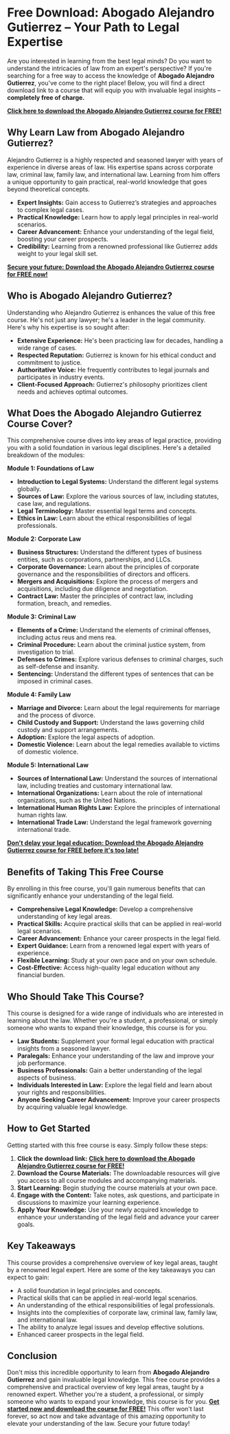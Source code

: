 # Free Download: Abogado Alejandro Gutierrez – Your Path to Legal Expertise

Are you interested in learning from the best legal minds? Do you want to understand the intricacies of law from an expert's perspective? If you're searching for a free way to access the knowledge of **Abogado Alejandro Gutierrez**, you've come to the right place! Below, you will find a direct download link to a course that will equip you with invaluable legal insights – **completely free of charge.**

[**Click here to download the Abogado Alejandro Gutierrez course for FREE!**](https://udemywork.com/abogado-alejandro-gutierrez)

## Why Learn Law from Abogado Alejandro Gutierrez?

Alejandro Gutierrez is a highly respected and seasoned lawyer with years of experience in diverse areas of law. His expertise spans across corporate law, criminal law, family law, and international law. Learning from him offers a unique opportunity to gain practical, real-world knowledge that goes beyond theoretical concepts.

*   **Expert Insights:** Gain access to Gutierrez’s strategies and approaches to complex legal cases.
*   **Practical Knowledge:** Learn how to apply legal principles in real-world scenarios.
*   **Career Advancement:** Enhance your understanding of the legal field, boosting your career prospects.
*   **Credibility:** Learning from a renowned professional like Gutierrez adds weight to your legal skill set.

[**Secure your future: Download the Abogado Alejandro Gutierrez course for FREE now!**](https://udemywork.com/abogado-alejandro-gutierrez)

## Who is Abogado Alejandro Gutierrez?

Understanding who Alejandro Gutierrez is enhances the value of this free course. He's not just any lawyer; he's a leader in the legal community. Here's why his expertise is so sought after:

*   **Extensive Experience:** He's been practicing law for decades, handling a wide range of cases.
*   **Respected Reputation:** Gutierrez is known for his ethical conduct and commitment to justice.
*   **Authoritative Voice:** He frequently contributes to legal journals and participates in industry events.
*   **Client-Focused Approach:** Gutierrez's philosophy prioritizes client needs and achieves optimal outcomes.

## What Does the Abogado Alejandro Gutierrez Course Cover?

This comprehensive course dives into key areas of legal practice, providing you with a solid foundation in various legal disciplines. Here's a detailed breakdown of the modules:

**Module 1: Foundations of Law**

*   **Introduction to Legal Systems:** Understand the different legal systems globally.
*   **Sources of Law:** Explore the various sources of law, including statutes, case law, and regulations.
*   **Legal Terminology:** Master essential legal terms and concepts.
*   **Ethics in Law:** Learn about the ethical responsibilities of legal professionals.

**Module 2: Corporate Law**

*   **Business Structures:** Understand the different types of business entities, such as corporations, partnerships, and LLCs.
*   **Corporate Governance:** Learn about the principles of corporate governance and the responsibilities of directors and officers.
*   **Mergers and Acquisitions:** Explore the process of mergers and acquisitions, including due diligence and negotiation.
*   **Contract Law:** Master the principles of contract law, including formation, breach, and remedies.

**Module 3: Criminal Law**

*   **Elements of a Crime:** Understand the elements of criminal offenses, including actus reus and mens rea.
*   **Criminal Procedure:** Learn about the criminal justice system, from investigation to trial.
*   **Defenses to Crimes:** Explore various defenses to criminal charges, such as self-defense and insanity.
*   **Sentencing:** Understand the different types of sentences that can be imposed in criminal cases.

**Module 4: Family Law**

*   **Marriage and Divorce:** Learn about the legal requirements for marriage and the process of divorce.
*   **Child Custody and Support:** Understand the laws governing child custody and support arrangements.
*   **Adoption:** Explore the legal aspects of adoption.
*   **Domestic Violence:** Learn about the legal remedies available to victims of domestic violence.

**Module 5: International Law**

*   **Sources of International Law:** Understand the sources of international law, including treaties and customary international law.
*   **International Organizations:** Learn about the role of international organizations, such as the United Nations.
*   **International Human Rights Law:** Explore the principles of international human rights law.
*   **International Trade Law:** Understand the legal framework governing international trade.

[**Don't delay your legal education: Download the Abogado Alejandro Gutierrez course for FREE before it's too late!**](https://udemywork.com/abogado-alejandro-gutierrez)

## Benefits of Taking This Free Course

By enrolling in this free course, you'll gain numerous benefits that can significantly enhance your understanding of the legal field.

*   **Comprehensive Legal Knowledge:** Develop a comprehensive understanding of key legal areas.
*   **Practical Skills:** Acquire practical skills that can be applied in real-world legal scenarios.
*   **Career Advancement:** Enhance your career prospects in the legal field.
*   **Expert Guidance:** Learn from a renowned legal expert with years of experience.
*   **Flexible Learning:** Study at your own pace and on your own schedule.
*   **Cost-Effective:** Access high-quality legal education without any financial burden.

## Who Should Take This Course?

This course is designed for a wide range of individuals who are interested in learning about the law. Whether you're a student, a professional, or simply someone who wants to expand their knowledge, this course is for you.

*   **Law Students:** Supplement your formal legal education with practical insights from a seasoned lawyer.
*   **Paralegals:** Enhance your understanding of the law and improve your job performance.
*   **Business Professionals:** Gain a better understanding of the legal aspects of business.
*   **Individuals Interested in Law:** Explore the legal field and learn about your rights and responsibilities.
*   **Anyone Seeking Career Advancement:** Improve your career prospects by acquiring valuable legal knowledge.

## How to Get Started

Getting started with this free course is easy. Simply follow these steps:

1.  **Click the download link:** [**Click here to download the Abogado Alejandro Gutierrez course for FREE!**](https://udemywork.com/abogado-alejandro-gutierrez)
2.  **Download the Course Materials:** The downloadable resources will give you access to all course modules and accompanying materials.
3.  **Start Learning:** Begin studying the course materials at your own pace.
4.  **Engage with the Content:** Take notes, ask questions, and participate in discussions to maximize your learning experience.
5.  **Apply Your Knowledge:** Use your newly acquired knowledge to enhance your understanding of the legal field and advance your career goals.

## Key Takeaways

This course provides a comprehensive overview of key legal areas, taught by a renowned legal expert. Here are some of the key takeaways you can expect to gain:

*   A solid foundation in legal principles and concepts.
*   Practical skills that can be applied in real-world legal scenarios.
*   An understanding of the ethical responsibilities of legal professionals.
*   Insights into the complexities of corporate law, criminal law, family law, and international law.
*   The ability to analyze legal issues and develop effective solutions.
*   Enhanced career prospects in the legal field.

## Conclusion

Don't miss this incredible opportunity to learn from **Abogado Alejandro Gutierrez** and gain invaluable legal knowledge. This free course provides a comprehensive and practical overview of key legal areas, taught by a renowned expert. Whether you're a student, a professional, or simply someone who wants to expand your knowledge, this course is for you. **[Get started now and download the course for FREE!](https://udemywork.com/abogado-alejandro-gutierrez)** This offer won't last forever, so act now and take advantage of this amazing opportunity to elevate your understanding of the law. Secure your future today!
